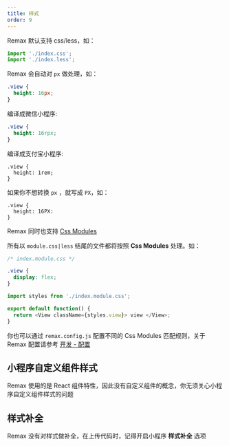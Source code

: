 ```yaml
---
title: 样式
order: 9
---
```


Remax 默认支持 css/less，如：

```js
import './index.css';
import './index.less';
```

Remax 会自动对 `px` 做处理，如：

```css
.view {
  height: 16px;
}
```

编译成微信小程序:

```css
.view {
  height: 16rpx;
}
```

编译成支付宝小程序:

```
.view {
  height: 1rem;
}
```

如果你不想转换 `px` ，就写成 `PX`，如：

```
.view {
  height: 16PX:
}
```

Remax 同时也支持 [Css Modules](https://github.com/css-modules/css-modules)

所有以 `module.css|less` 结尾的文件都将按照 **Css Modules** 处理。如：

```css
/* index.module.css */

.view {
  display: flex;
}
```

```js
import styles from './index.module.css';

export default function() {
  return <View className={styles.view}> view </View>;
}
```

你也可以通过 `remax.config.js` 配置不同的 Css Modules 匹配规则，关于 Remax 配置请参考 [开发 - 配置](/开发/配置)

## 小程序自定义组件样式

Remax 使用的是 React 组件特性，因此没有自定义组件的概念，你无须关心小程序自定义组件样式的问题

## 样式补全

Remax 没有对样式做补全，在上传代码时，记得开启小程序 **样式补全** 选项
